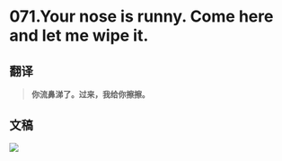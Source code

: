 # 071.Your nose is runny. Come here and let me wipe it.

## 翻译

> **你流鼻涕了。过来，我给你擦擦。**

## 文稿

![](https://cdn.jsdelivr.net/gh/imtianx/speaking180/img/071.jpg)

